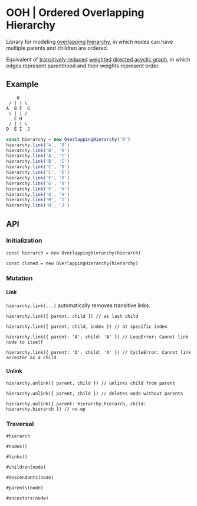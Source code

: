# OOH | Ordered Overlapping Hierarchy

Library for modeling [overlapping hierarchy](https://en.wikipedia.org/wiki/Hierarchy#Degree_of_branching), in which nodes can have multiple parents and children are ordered.

Equivalent of [transitively reduced](https://en.wikipedia.org/wiki/Transitive_reduction#In_directed_acyclic_graphs) [weighted](https://en.wikipedia.org/wiki/Graph_(discrete_mathematics)#Weighted_graph) [directed acyclic graph](https://en.wikipedia.org/wiki/Directed_acyclic_graph), in which edges represent parenthood and their weights represent order.

## Example

```text
    0
 / | | \
A  B F  G
 \ | | /
   C H
 / | | \
D  E I  J
```

```typescript
const hierarchy = new OverlappingHierarchy('0')
hierarchy.link('A', '0')
hierarchy.link('B', '0')
hierarchy.link('A', 'C')
hierarchy.link('B', 'C')
hierarchy.link('C', 'D')
hierarchy.link('C', 'E')
hierarchy.link('F', '0')
hierarchy.link('G', '0')
hierarchy.link('F', 'H')
hierarchy.link('G', 'H')
hierarchy.link('H', 'I')
hierarchy.link('H', 'J')
```

## API

### Initialization

`const hierarch = new OverlappingHierarchy(hierarch)`

`const cloned = new OverlappingHierarchy(hierarchy)`

### Mutation

#### Link

`hierarchy.link(...)` automatically removes transitive links.

`hierarchy.link({ parent, child }) // as last child`

`hierarchy.link({ parent, child, index }) // at specific index`

`hierarchy.link({ parent: 'A', child: 'A' }) // LoopError: Cannot link node to itself`

`hierarchy.link({ parent: 'D', child: 'A' }) // CycleError: Cannot link ancestor as a child`

#### Unlink

`hierarchy.unlink({ parent, child }) // unlinks child from parent`

`hierarchy.unlink({ parent, child }) // deletes node without parents`

`hierarchy.unlink({ parent: hierarchy.hierarch, child: hierarchy.hierarch }) // no-op`

### Traversal

`#hierarch`

`#nodes()`

`#links()`

`#children(node)`

`#descendants(node)`

`#parents(node)`

`#ancestors(node)`

